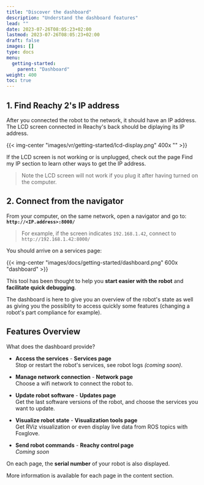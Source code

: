 ```yaml
---
title: "Discover the dashboard"
description: "Understand the dashboard features"
lead: ""
date: 2023-07-26T08:05:23+02:00
lastmod: 2023-07-26T08:05:23+02:00
draft: false
images: []
type: docs
menu:
  getting-started:
    parent: "Dashboard"
weight: 400
toc: true
---
```



## 1. Find Reachy 2's IP address

After you connected the robot to the network, it should have an IP address. The LCD screen connected in Reachy's back should be diplaying its IP address.

{{< img-center "images/vr/getting-started/lcd-display.png" 400x "" >}}

If the LCD screen is not working or is unplugged, check out the page Find my IP section to learn other ways to get the IP address.
> Note the LCD screen will not work if you plug it after having turned on the computer.

## 2. Connect from the navigator

From your computer, on the same network, open a navigator and go to:  
**`http://<IP.address>:8000/`** 

> For example, if the screen indicates `192.168.1.42`, connect to `http://192.168.1.42:8000/` 

You should arrive on a services page:

{{< img-center "images/docs/getting-started/dashboard.png" 600x "dashboard" >}}


This tool has been thought to help you **start easier with the robot** and **facilitate quick debugging**.

The dashboard is here to give you an overview of the robot's state as well as giving you the possiblity to access quickly some features (changing a robot's part compliance for example).

## Features Overview

What does the dashboard provide?

* **Access the services** - **Services page**</br> 
Stop or restart the robot's services, see robot logs *(coming soon)*.

* **Manage network connection** - **Network page**</br> 
Choose a wifi network to connect the robot to.

* **Update robot software** - **Updates page**</br>
Get the last software versions of the robot, and choose the services you want to update.

* **Visualize robot state** - **Visualization tools page**</br> 
Get RViz visualization or even display live data from ROS topics with Foxglove.

* **Send robot commands** - **Reachy control page**</br> 
*Coming soon*


On each page, the **serial number** of your robot is also displayed. 

More information is available for each page in the content section.